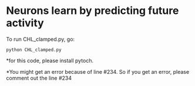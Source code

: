 # Neurons learn by predicting future activity
To run CHL_clamped.py, go:

```
python CHL_clamped.py 
```
*for this code, please install pytoch.

*You might get an error because of line #234. So if you get an error, please comment out the line #234 <br/>


